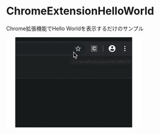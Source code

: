# ChromeExtensionHelloWorld
Chrome拡張機能でHello Worldを表示するだけのサンプル

![動作イメージ](https://github.com/kikutaro/ChromeExtensionHelloWorld/blob/master/screenshot.gif)

